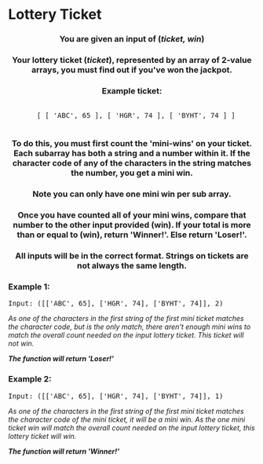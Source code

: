 # Lottery Ticket

<div align = "center">
  <h3>You are given an input of (<em>ticket, win</em>)</h3>
  
  <h3> Your lottery ticket (<em>ticket</em>), represented by an array of 2-value arrays, you must find out if you've won the jackpot.  </h3>
  
  <h3>
    Example ticket: 
    </h3>
    
  <pre>  
   [ [ 'ABC', 65 ], [ 'HGR', 74 ], [ 'BYHT', 74 ] ] 
   </pre>
  
  <h3>
    To do this, you must first count the 'mini-wins' on your ticket. Each subarray has both a string and a number within it. If the character code of any of the characters in the string matches the number, you get a mini win. </h3>
  
  <h3>Note you can only have one mini win per sub array.</h3>
  
  <h3>Once you have counted all of your mini wins, compare that number to the other input provided (win). If your total is more than or equal to (win), return 'Winner!'. Else return 'Loser!'.</h3>
  
  <h3>All inputs will be in the correct format. Strings on tickets are not always the same length.</h3>

</div>

<h3>Example 1:</h3>
<pre>
Input: ([['ABC', 65], ['HGR', 74], ['BYHT', 74]], 2) 
</pre>

<p>
<em>As one of the characters in the first string of the first mini ticket matches the character code, but is the only match, there aren't enough mini wins to match the overall count needed on the input lottery ticket. This ticket will not win.
  
  <strong>The function will return 'Loser!'</strong>
    </em>
</p>

<h3>Example 2:</h3>
<pre>
Input: ([['ABC', 65], ['HGR', 74], ['BYHT', 74]], 1) 
</pre>

<p>
<em>As one of the characters in the first string of the first mini ticket matches the character code of the mini ticket, it will be a mini win. As the one mini ticket win will match the overall count needed on the input lottery ticket, this lottery ticket will win. 
  
  <strong>The function will return 'Winner!'</strong>
  </em>
</p>



